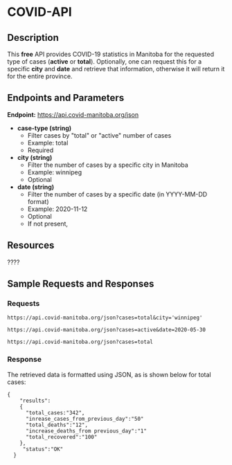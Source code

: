 # COVID-API

## Description

This **free** API provides COVID-19 statistics in Manitoba for the requested type of cases (**active** or **total**). Optionally, one can request this for a specific **city** and **date** and retrieve that information, otherwise it will return it for the entire province.

## Endpoints and Parameters
**Endpoint:** https://api.covid-manitoba.org/json

* **case-type (string)**
  * Filter cases by "total" or "active" number of cases
  * Example: total
  * Required
* **city (string)**
  * Filter the number of cases by a specific city in Manitoba
  * Example: winnipeg
  * Optional
* **date (string)**
  * Filter the number of cases by a specific date (in YYYY-MM-DD format)
  * Example: 2020-11-12
  * Optional          
  * If not present, 

## Resources


????

## Sample Requests and Responses

### Requests
```
https://api.covid-manitoba.org/json?cases=total&city='winnipeg'            

https://api.covid-manitoba.org/json?cases=active&date=2020-05-30

https://api.covid-manitoba.org/json?cases=total
```


### Response

The retrieved data is formatted using JSON, as is shown below for total cases:


  ```
  {                       
      "results":                          
      {                                        
        "total_cases:"342",                                
        "inrease_cases_from_previous_day":"50"                      
        "total_deaths":"12",                      
        "increase_deaths_from previous_day":"1"                   
        "total_recovered":"100"                           
      },                           
       "status":"OK"                                      
    }        
  ```
